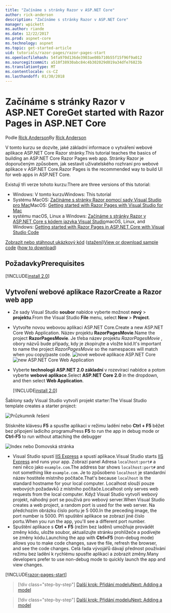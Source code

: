 ```yaml
---
title: "Začínáme s stránky Razor v ASP.NET Core"
author: rick-anderson
description: "Začínáme s stránky Razor v ASP.NET Core"
manager: wpickett
ms.author: riande
ms.date: 12/22/2017
ms.prod: aspnet-core
ms.technology: aspnet
ms.topic: get-started-article
uid: tutorials/razor-pages/razor-pages-start
ms.openlocfilehash: 54fa970d136de3903ae08b710b55f15f96f9a012
ms.sourcegitcommit: a510f38930abc84c4b302029d019a34dfe76823b
ms.translationtype: MT
ms.contentlocale: cs-CZ
ms.lasthandoff: 01/30/2018
---
```

# <a name="get-started-with-razor-pages-in-aspnet-core"></a><span data-ttu-id="5099c-103">Začínáme s stránky Razor v ASP.NET Core</span><span class="sxs-lookup"><span data-stu-id="5099c-103">Get started with Razor Pages in ASP.NET Core</span></span>

<span data-ttu-id="5099c-104">Podle [Rick Anderson](https://twitter.com/RickAndMSFT)</span><span class="sxs-lookup"><span data-stu-id="5099c-104">By [Rick Anderson](https://twitter.com/RickAndMSFT)</span></span>

<span data-ttu-id="5099c-105">V tomto kurzu se dozvíte, jaké základní informace o vytváření webové aplikace ASP.NET Core Razor stránky.</span><span class="sxs-lookup"><span data-stu-id="5099c-105">This tutorial teaches the basics of building an ASP.NET Core Razor Pages web app.</span></span> <span data-ttu-id="5099c-106">Stránky Razor je doporučeným způsobem, jak sestavit uživatelského rozhraní pro webové aplikace v ASP.NET Core.</span><span class="sxs-lookup"><span data-stu-id="5099c-106">Razor Pages is the recommended way to build UI for web apps in ASP.NET Core.</span></span>

<span data-ttu-id="5099c-107">Existují tři verze tohoto kurzu:</span><span class="sxs-lookup"><span data-stu-id="5099c-107">There are three versions of this tutorial:</span></span>

* <span data-ttu-id="5099c-108">Windows: V tomto kurzu</span><span class="sxs-lookup"><span data-stu-id="5099c-108">Windows: This tutorial</span></span>
* <span data-ttu-id="5099c-109">Systému MacOS: [Začínáme s stránky Razor pomocí sady Visual Studio pro Mac](xref:tutorials/razor-pages-mac/razor-pages-start)</span><span class="sxs-lookup"><span data-stu-id="5099c-109">MacOS: [Getting started with Razor Pages with Visual Studio for Mac](xref:tutorials/razor-pages-mac/razor-pages-start)</span></span>
* <span data-ttu-id="5099c-110">systému macOS, Linux a Windows: [Začínáme s stránky Razor v ASP.NET Core s kódem jazyka Visual Studio](xref:tutorials/razor-pages-vsc/razor-pages-start)</span><span class="sxs-lookup"><span data-stu-id="5099c-110">macOS, Linux, and Windows: [Getting started with Razor Pages in ASP.NET Core with Visual Studio Code](xref:tutorials/razor-pages-vsc/razor-pages-start)</span></span>

<span data-ttu-id="5099c-111">[Zobrazit nebo stáhnout ukázkový kód](https://github.com/aspnet/Docs/tree/master/aspnetcore/tutorials/razor-pages/razor-pages-start/sample/RazorPagesMovie) ([stažení](xref:tutorials/index#how-to-download-a-sample))</span><span class="sxs-lookup"><span data-stu-id="5099c-111">[View or download sample code](https://github.com/aspnet/Docs/tree/master/aspnetcore/tutorials/razor-pages/razor-pages-start/sample/RazorPagesMovie) ([how to download](xref:tutorials/index#how-to-download-a-sample))</span></span>

## <a name="prerequisites"></a><span data-ttu-id="5099c-112">Požadavky</span><span class="sxs-lookup"><span data-stu-id="5099c-112">Prerequisites</span></span>

[!INCLUDE[install 2.0](../../includes/install2.0.md)]

## <a name="create-a-razor-web-app"></a><span data-ttu-id="5099c-113">Vytvoření webové aplikace Razor</span><span class="sxs-lookup"><span data-stu-id="5099c-113">Create a Razor web app</span></span>

* <span data-ttu-id="5099c-114">Ze sady Visual Studio **soubor** nabídce vyberte možnost **nový** > **projektu**.</span><span class="sxs-lookup"><span data-stu-id="5099c-114">From the Visual Studio **File** menu, select **New** > **Project**.</span></span>
* <span data-ttu-id="5099c-115">Vytvořte novou webovou aplikaci ASP.NET Core.</span><span class="sxs-lookup"><span data-stu-id="5099c-115">Create a new ASP.NET Core Web Application.</span></span> <span data-ttu-id="5099c-116">Název projektu **RazorPagesMovie**.</span><span class="sxs-lookup"><span data-stu-id="5099c-116">Name the project **RazorPagesMovie**.</span></span> <span data-ttu-id="5099c-117">Je třeba název projektu *RazorPagesMovie* , obory názvů bude případy, kdy je zkopírujte a vložte kód.</span><span class="sxs-lookup"><span data-stu-id="5099c-117">It's important to name the project *RazorPagesMovie* so the namespaces will match when you copy/paste code.</span></span>
  <span data-ttu-id="5099c-118">![nové webové aplikace ASP.NET Core](../../mvc/razor-pages/index/_static/np.png)</span><span class="sxs-lookup"><span data-stu-id="5099c-118">![new ASP.NET Core Web Application](../../mvc/razor-pages/index/_static/np.png)</span></span>
* <span data-ttu-id="5099c-119">Vyberte **technologii ASP.NET 2.0 základní** v rozevírací nabídce a potom vyberte **webové aplikace**.</span><span class="sxs-lookup"><span data-stu-id="5099c-119">Select **ASP.NET Core 2.0** in the dropdown, and then select **Web Application**.</span></span>

  [!INCLUDE[install 2.0](../../includes/dotnetcore-on-dotnetfx-vs.md)]

<span data-ttu-id="5099c-120">Šablony sady Visual Studio vytvoří projekt starter:</span><span class="sxs-lookup"><span data-stu-id="5099c-120">The Visual Studio template creates a starter project:</span></span>

![Průzkumník řešení](razor-pages-start/_static/se.png)

<span data-ttu-id="5099c-122">Stiskněte klávesu **F5** a spusťte aplikaci v režimu ladění nebo **Ctrl + F5** běžet bez připojení ladicího programu</span><span class="sxs-lookup"><span data-stu-id="5099c-122">Press **F5** to run the app in debug mode or **Ctrl-F5** to run without attaching the debugger</span></span>

![Index nebo Domovská stránka](razor-pages-start/_static/home.png)

* <span data-ttu-id="5099c-124">Visual Studio spustí [IIS Express](https://docs.microsoft.com/iis/extensions/introduction-to-iis-express/iis-express-overview) a spustí aplikace.</span><span class="sxs-lookup"><span data-stu-id="5099c-124">Visual Studio starts [IIS Express](https://docs.microsoft.com/iis/extensions/introduction-to-iis-express/iis-express-overview) and runs your app.</span></span> <span data-ttu-id="5099c-125">Zobrazí panel Adresa `localhost:port#` a není něco jako `example.com`.</span><span class="sxs-lookup"><span data-stu-id="5099c-125">The address bar shows `localhost:port#` and not something like `example.com`.</span></span> <span data-ttu-id="5099c-126">Je to způsobeno `localhost` je standardní název hostitele místního počítače.</span><span class="sxs-lookup"><span data-stu-id="5099c-126">That's because `localhost` is the standard hostname for your local computer.</span></span> <span data-ttu-id="5099c-127">Localhost slouží pouze webových požadavků z místního počítače.</span><span class="sxs-lookup"><span data-stu-id="5099c-127">Localhost only serves web requests from the local computer.</span></span> <span data-ttu-id="5099c-128">Když Visual Studio vytvoří webový projekt, náhodný port se používá pro webový server.</span><span class="sxs-lookup"><span data-stu-id="5099c-128">When Visual Studio creates a web project, a random port is used for the web server.</span></span> <span data-ttu-id="5099c-129">Na předchozím obrázku číslo portu je 5 000.</span><span class="sxs-lookup"><span data-stu-id="5099c-129">In the preceding image, the port number is 5000.</span></span> <span data-ttu-id="5099c-130">Při spuštění aplikace se zobrazí jiné číslo portu.</span><span class="sxs-lookup"><span data-stu-id="5099c-130">When you run the app, you'll see a different port number.</span></span>
* <span data-ttu-id="5099c-131">Spuštění aplikace s **Ctrl + F5** (režim bez ladění) umožňuje provádět změny kódu, uložte soubor, aktualizujte stránku prohlížeče a podívejte se změny kódu.</span><span class="sxs-lookup"><span data-stu-id="5099c-131">Launching the app with **Ctrl+F5** (non-debug mode) allows you to make code changes, save the file, refresh the browser, and see the code changes.</span></span> <span data-ttu-id="5099c-132">Celá řada vývojářů dávají přednost používání režimu bez ladění k rychlému spusťte aplikaci a zobrazit změny.</span><span class="sxs-lookup"><span data-stu-id="5099c-132">Many developers prefer to use non-debug mode to quickly launch the app and view changes.</span></span>

[!INCLUDE[razor-pages-start](../../includes/RP/razor-pages-start.md)]

>[!div class="step-by-step"]
[<span data-ttu-id="5099c-133">Další krok: Přidání modelu</span><span class="sxs-lookup"><span data-stu-id="5099c-133">Next: Adding a model</span></span>](xref:tutorials/razor-pages/model)

>[!div class="step-by-step"]
[<span data-ttu-id="5099c-134">Další krok: Přidání modelu</span><span class="sxs-lookup"><span data-stu-id="5099c-134">Next: Adding a model</span></span>](xref:tutorials/razor-pages/model)

